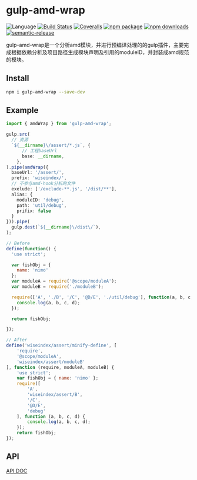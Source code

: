 # gulp-amd-wrap
![Language](https://img.shields.io/badge/-TypeScript-blue.svg)
[![Build Status](https://travis-ci.org/searchfe/gulp-amd-wrap.svg?branch=master)](https://travis-ci.org/searchfe/gulp-amd-wrap)
[![Coveralls](https://img.shields.io/coveralls/searchfe/gulp-amd-wrap.svg)](https://coveralls.io/github/searchfe/gulp-amd-wrap)
[![npm package](https://img.shields.io/npm/v/gulp-amd-wrap.svg)](https://www.npmjs.org/package/gulp-amd-wrap)
[![npm downloads](http://img.shields.io/npm/dm/gulp-amd-wrap.svg)](https://www.npmjs.org/package/gulp-amd-wrap)
[![semantic-release](https://img.shields.io/badge/%20%20%F0%9F%93%A6%F0%9F%9A%80-semantic--release-e10079.svg)](https://github.com/semantic-release/semantic-release)

gulp-amd-wrap是一个分析amd模块，并进行预编译处理的的gulp插件，主要完成根据依赖分析及项目路径生成模块声明及引用的moduleID，并封装成amd规范的模块。

## Install

```bash
npm i gulp-amd-wrap --save-dev
```

## Example

```Typescript
import { amdWrap } from 'gulp-amd-wrap';

gulp.src(
  // 资源
  `${__dirname}\/assert/*.js`, {
      // 工程baseUrl
      base: __dirname,
    },
).pipe(amdWrap({
  baseUrl: '/assert/',
  prefix: 'wiseindex/',
  // 不参与amd-hook分析的文件
  exelude: ['/exclude-**.js', '/dist/**'],
  alias: {
    moduleID: 'debug',
    path: 'util/debug',
    prifix: false
  }
})).pipe(
  gulp.dest(`${__dirname}\/dist\/`),
);

```

```javascript
// Before
define(function() {
  'use strict';

  var fishObj = {
    name: 'nimo'
  };
  var moduleA = require('@scope/moduleA');
  var moduleB = require('./moduleB');

  require(['A', './B', '/C', '@D/E', './util/debug'], function(a, b, c, d){
    console.log(a, b, c, d);
  });

  return fishObj;

});

// After
define('wiseindex/assert/minify-define', [
    'require',
    '@scope/moduleA',
    'wiseindex/assert/moduleB'
], function (require, moduleA, moduleB) {
    'use strict';
    var fishObj = { name: 'nimo' };
    require([
        'A',
        'wiseindex/assert/B',
        '/C',
        '@D/E',
        'debug'
    ], function (a, b, c, d) {
        console.log(a, b, c, d);
    });
    return fishObj;
});

```


## API

[API DOC](https://searchfe.github.io/gulp-amd-wrap/)
